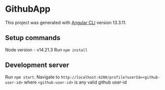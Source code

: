 # GithubApp

This project was generated with [Angular CLI](https://github.com/angular/angular-cli) version 13.3.11.

## Setup commands
Node version - v14.21.3
Run `npm install`

## Development server
Run `npm start`. Navigate to `http://localhost:4200/profile?userId=<github-user-id>`
where `<github-user-id>` is any valid github user-id

